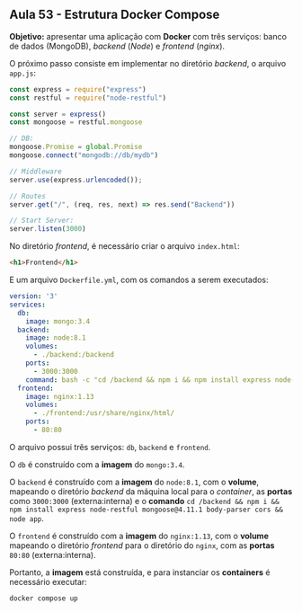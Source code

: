 ## Aula 53 - Estrutura Docker Compose

**Objetivo:** apresentar uma aplicação com **Docker** com três serviços: banco de dados (MongoDB), *backend* (*Node*) e *frontend* (*nginx*).

O próximo passo consiste em implementar no diretório *backend*, o arquivo `app.js`:

```javascript
const express = require("express")
const restful = require("node-restful")

const server = express()
const mongoose = restful.mongoose

// DB:
mongoose.Promise = global.Promise
mongoose.connect("mongodb://db/mydb")

// Middleware
server.use(express.urlencoded());

// Routes
server.get("/", (req, res, next) => res.send("Backend"))

// Start Server:
server.listen(3000)
```

No diretório *frontend*, é necessário criar o arquivo `index.html`:

```html
<h1>Frontend</h1>
```

E um arquivo `Dockerfile.yml`, com os comandos a serem executados:

```yml
version: '3'
services:
  db:
    image: mongo:3.4
  backend:
    image: node:8.1
    volumes:
      - ./backend:/backend
    ports:
      - 3000:3000
    command: bash -c "cd /backend && npm i && npm install express node-restful mongoose@4.11.1 body-parser cors && node app"
  frontend:
    image: nginx:1.13
    volumes:
      - ./frontend:/usr/share/nginx/html/
    ports:
      - 80:80
```

O arquivo possui três serviços: `db`, `backend` e `frontend`.

O `db` é construído com a **imagem** do `mongo:3.4`.

O `backend` é construído com a **imagem** do `node:8.1`, com o **volume**, mapeando o diretório *backend* da máquina local para o *container*, as **portas** como `3000:3000` (externa:interna) e o **comando** `cd /backend && npm i && npm install express node-restful mongoose@4.11.1 body-parser cors && node app`.

O `frontend` é construído com a **imagem** do `nginx:1.13`, com o **volume** mapeando o diretório *frontend* para o diretório do `nginx`, com as **portas** `80:80` (externa:interna).

Portanto, a **imagem** está construída, e para instanciar os **containers** é necessário executar:

```shell
docker compose up
```
